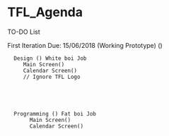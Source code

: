 # TFL_Agenda

TO-DO List

First Iteration Due: 15/06/2018 (Working Prototype) ()
      
      
      
      Design () White boi Job
         Main Screen()
         Calendar Screen()
         // Ignore TFL Logo
         
         
         
         
         
      Programming () Fat boi Job 
           Main Screen()
           Calendar Screen()
